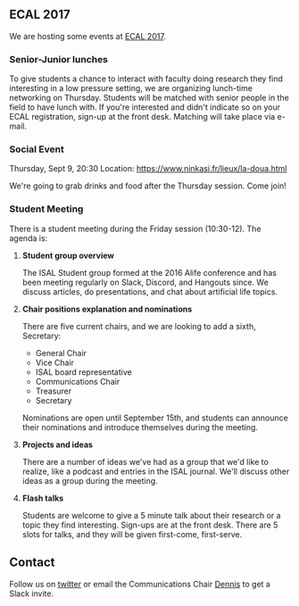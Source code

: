 ## ECAL 2017

We are hosting some events at [ECAL 2017](https://project.inria.fr/ecal2017/).

### Senior-Junior lunches

To give students a chance to interact with faculty doing research they find
interesting in a low pressure setting, we are organizing lunch-time networking
on Thursday. Students will be matched with senior people in the field to have
lunch with. If you're interested and didn't indicate so on your ECAL
registration, sign-up at the front desk. Matching will take place via e-mail.

### Social Event

Thursday, Sept 9, 20:30
Location: https://www.ninkasi.fr/lieux/la-doua.html

We're going to grab drinks and food after the Thursday session. Come join!

### Student Meeting

There is a student meeting during the Friday session (10:30-12). The agenda is:

1. **Student group overview**

   The ISAL Student group formed at the 2016 Alife conference and has been
   meeting regularly on Slack, Discord, and Hangouts since. We discuss articles,
   do presentations, and chat about artificial life topics.

2. **Chair positions explanation and nominations**

   There are five current chairs, and we are looking to add a sixth, Secretary:

   + General Chair
   + Vice Chair
   + ISAL board representative
   + Communications Chair
   + Treasurer
   + Secretary

   Nominations are open until September 15th, and students can announce their
   nominations and introduce themselves during the meeting.
   
3. **Projects and ideas**

   There are a number of ideas we've had as a group that we'd like to realize,
   like a podcast and entries in the ISAL journal. We'll discuss other ideas as
   a group during the meeting.


4. **Flash talks**

   Students are welcome to give a 5 minute talk about their research or a topic
   they find interesting. Sign-ups are at the front desk. There are 5 slots for
   talks, and they will be given first-come, first-serve.
   
  
## Contact

Follow us on [twitter](https://twitter.com/isalstudents) or email the
Communications Chair [Dennis](mailto:dennis@d9w.xyz) to get a Slack invite.
